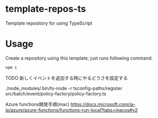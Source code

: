 # template-repos-ts

Template repository for using TypeScript

# Usage

Create a repository using this template; just runs following command.

```bash
npm i
```

TODO
新しくイベントを追加する時にやるどうさを設定する

./node_modules/.bin/ts-node -r tsconfig-paths/register src/batch/event/policy-factory/policy-factory.ts





Azure functions開発手順(mac)
https://docs.microsoft.com/ja-jp/azure/azure-functions/functions-run-local?tabs=macos#v2


